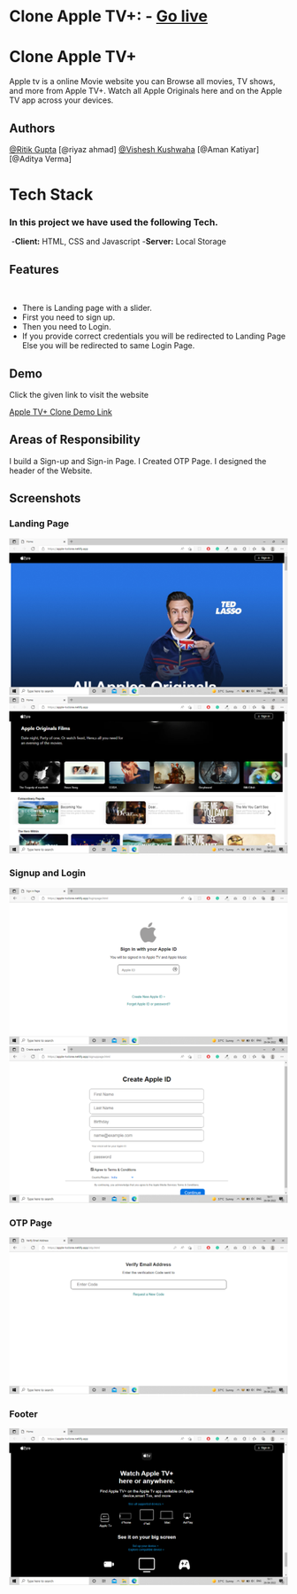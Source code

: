 # Clone Apple TV+: - [Go live](https://apple-tvclone.netlify.app/)

# Clone Apple TV+

Apple tv is a online Movie website you can Browse all movies, TV shows, and more from Apple TV+. Watch all Apple Originals here and on the Apple TV app across your devices.
## Authors


[@Ritik Gupta](https://github.com/codewithritik)
[@riyaz ahmad]
[@Vishesh Kushwaha](https://github.com/vishesh11111)
[@Aman Katiyar]
[@Aditya Verma]


# Tech Stack

### In this project we have used the following Tech.
​
-**Client:** HTML, CSS and Javascript
​
-**Server:** Local Storage


## Features
​
-  There is Landing page with a slider.
​
-  First you need to sign up.
​
-  Then you need to Login.
​
-  If you provide correct credentials you will be redirected to Landing Page Else you will be redirected to same Login Page. 


## Demo
Click the given link to visit the website

<a href="https://apple-tvclone.netlify.app/" title="Clone of the website Apple TV+" target="_blank">Apple TV+ Clone Demo Link</a>


## Areas of Responsibility

I build a Sign-up and Sign-in Page.
I Created OTP Page.
I designed the header of the Website.


## Screenshots

### Landing Page
<img src="https://raw.githubusercontent.com/codewithritik/tvapple-Clone/main/Screenshots/Screenshot%20(58).png" />
<img src="https://raw.githubusercontent.com/codewithritik/tvapple-Clone/main/Screenshots/Screenshot%20(59).png" />

### Signup and Login
<img src="https://raw.githubusercontent.com/codewithritik/tvapple-Clone/main/Screenshots/Screenshot%20(61).png"/>
<img src="https://raw.githubusercontent.com/codewithritik/tvapple-Clone/main/Screenshots/Screenshot%20(62).png"/>

### OTP Page

<img src="https://raw.githubusercontent.com/codewithritik/tvapple-Clone/main/Screenshots/Screenshot%20(63).png"/>

### Footer

<img src="https://raw.githubusercontent.com/codewithritik/tvapple-Clone/main/Screenshots/Screenshot%20(60).png"/>



